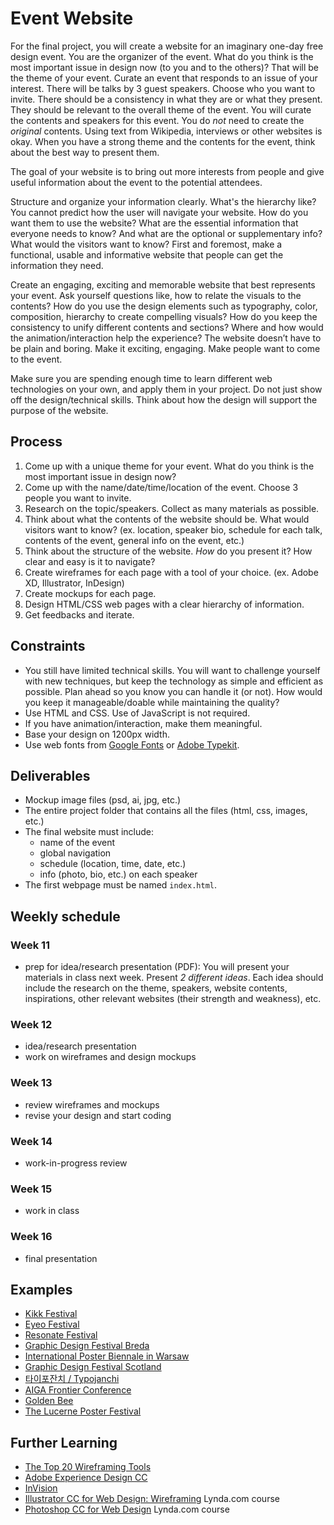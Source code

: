 # Event Website

For the final project, you will create a website for an imaginary one-day free design event. You are the organizer of the event. What do you think is the most important issue in design now (to you and to the others)? That will be the theme of your event. Curate an event that responds to an issue of your interest. There will be talks by 3 guest speakers. Choose who you want to invite. There should be a consistency in what they are or what they present. They should be relevant to the overall theme of the event. You will curate the contents and speakers for this event. You do *not* need to create the *original* contents. Using text from Wikipedia, interviews or other websites is okay. When you have a strong theme and the contents for the event, think about the best way to present them.

The goal of your website is to bring out more interests from people and give useful information about the event to the potential attendees.

Structure and organize your information clearly. What's the hierarchy like? You cannot predict how the user will navigate your website. How do you want them to use the website? What are the essential information that everyone needs to know? And what are the optional or supplementary info? What would the visitors want to know? First and foremost, make a functional, usable and informative website that people can get the information they need.

Create an engaging, exciting and memorable website that best represents your event. Ask yourself questions like, how to relate the visuals to the contents? How do you use the design elements such as typography, color, composition, hierarchy to create compelling visuals? How do you keep the consistency to unify different contents and sections? Where and how would the animation/interaction help the experience? The website doesn’t have to be plain and boring. Make it exciting, engaging. Make people want to come to the event.

Make sure you are spending enough time to learn different web technologies on your own, and apply them in your project. Do not just show off the design/technical skills. Think about how the design will support the purpose of the website.


## Process
1. Come up with a unique theme for your event. What do you think is the most important issue in design now?
1. Come up with the name/date/time/location of the event. Choose 3 people you want to invite. 
1. Research on the topic/speakers. Collect as many materials as possible.
1. Think about what the contents of the website should be. What would visitors want to know? (ex. location, speaker bio, schedule for each talk, contents of the event, general info on the event, etc.)
1. Think about the structure of the website. *How* do you present it? How clear and easy is it to navigate?
1. Create wireframes for each page with a tool of your choice. (ex. Adobe XD, Illustrator, InDesign)
1. Create mockups for each page. 
1. Design HTML/CSS web pages with a clear hierarchy of information.
1. Get feedbacks and iterate.

## Constraints
- You still have limited technical skills. You will want to challenge yourself with new techniques, but keep the technology as simple and efficient as possible. Plan ahead so you know you can handle it (or not). How would you keep it manageable/doable while maintaining the quality?
- Use HTML and CSS. Use of JavaScript is not required.
- If you have animation/interaction, make them meaningful.
- Base your design on 1200px width.
- Use web fonts from [Google Fonts](http://fonts.google.com) or [Adobe Typekit](https://typekit.com).

## Deliverables
- Mockup image files (psd, ai, jpg, etc.)
- The entire project folder that contains all the files (html, css, images, etc.)
- The final website must include:
  - name of the event
  - global navigation
  - schedule (location, time, date, etc.)
  - info (photo, bio, etc.) on each speaker
- The first webpage must be named `index.html`.


## Weekly schedule

### Week 11
- prep for idea/research presentation (PDF): You will present your materials in class next week. Present *2 different ideas*. Each idea should include the research on the theme, speakers, website contents, inspirations, other relevant websites (their strength and weakness), etc.

### Week 12
- idea/research presentation  
- work on wireframes and design mockups

### Week 13
- review wireframes and mockups
- revise your design and start coding

### Week 14
- work-in-progress review

### Week 15
- work in class

### Week 16
- final presentation

## Examples
- [Kikk Festival](http://www.kikk.be/2016/)
- [Eyeo Festival](http://eyeofestival.com/)
- [Resonate Festival](http://resonate.io/2016/)
- [Graphic Design Festival Breda](http://gdfb.nl/en)
- [International Poster Biennale in Warsaw](http://biennale.postermuseum.pl/en/)
- [Graphic Design Festival Scotland](http://graphicdesignfestivalscotland.com/)
- [타이포잔치 / Typojanchi](http://typojanchi.org/)
- [AIGA Frontier Conference](http://frontier.aiga.org/)
- [Golden Bee](http://2016.goldenbee.org/)
- [The Lucerne Poster Festival](http://weltform.at/)

## Further Learning
- [The Top 20 Wireframing Tools](http://www.creativebloq.com/wireframes/top-wireframing-tools-11121302)
- [Adobe Experience Design CC](http://www.adobe.com/products/experience-design.html)
- [InVision](https://www.invisionapp.com/)
- [Illustrator CC for Web Design: Wireframing](https://www.lynda.com/Illustrator-tutorials/Illustrator-CC-Web-Design-Wireframing/368388-2.html) Lynda.com course
- [Photoshop CC for Web Design](https://www.lynda.com/Photoshop-tutorials/Photoshop-CC-Web-Design/145211-2.html?srchtrk=index%3a1%0alinktypeid%3a2%0aq%3aphotoshop+web+design%0apage%3a1%0as%3arelevance%0asa%3atrue%0aproducttypeid%3a2) Lynda.com course
